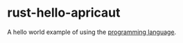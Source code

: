 # rust-hello-apricaut
A hello world example of using the [programming language](https://www.rust-lang.org/).
